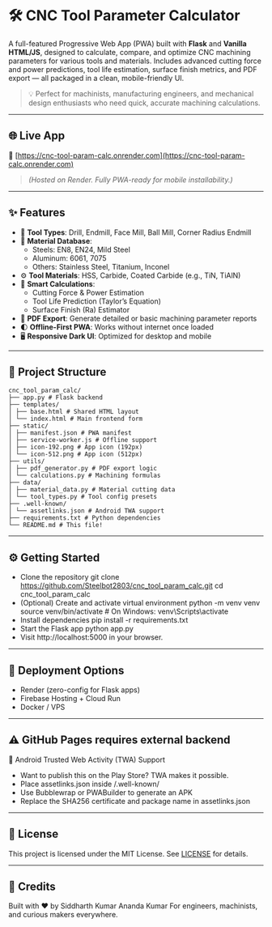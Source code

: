 # 🛠️ CNC Tool Parameter Calculator

A full-featured Progressive Web App (PWA) built with **Flask** and **Vanilla HTML/JS**, designed to calculate, compare, and optimize CNC machining parameters for various tools and materials. Includes advanced cutting force and power predictions, tool life estimation, surface finish metrics, and PDF export — all packaged in a clean, mobile-friendly UI.

> 💡 Perfect for machinists, manufacturing engineers, and mechanical design enthusiasts who need quick, accurate machining calculations.

---

## 🌐 Live App

🔗 [https://cnc-tool-param-calc.onrender.com](https://cnc-tool-param-calc.onrender.com)  
> *(Hosted on Render. Fully PWA-ready for mobile installability.)*

---

## ✨ Features

- 🔧 **Tool Types**: Drill, Endmill, Face Mill, Ball Mill, Corner Radius Endmill  
- 🧱 **Material Database**:  
  - Steels: EN8, EN24, Mild Steel  
  - Aluminum: 6061, 7075  
  - Others: Stainless Steel, Titanium, Inconel  
- ⚙️ **Tool Materials**: HSS, Carbide, Coated Carbide (e.g., TiN, TiAlN)  
- 📐 **Smart Calculations**:  
  - Cutting Force & Power Estimation  
  - Tool Life Prediction (Taylor’s Equation)  
  - Surface Finish (Ra) Estimator  
- 📄 **PDF Export**: Generate detailed or basic machining parameter reports  
- 🌓 **Offline-First PWA**: Works without internet once loaded  
- 🖥️ **Responsive Dark UI**: Optimized for desktop and mobile

---

## 📁 Project Structure
```
cnc_tool_param_calc/
├── app.py # Flask backend
├── templates/
│ ├── base.html # Shared HTML layout
│ └── index.html # Main frontend form
├── static/
│ ├── manifest.json # PWA manifest
│ ├── service-worker.js # Offline support
│ ├── icon-192.png # App icon (192px)
│ └── icon-512.png # App icon (512px)
├── utils/
│ ├── pdf_generator.py # PDF export logic
│ └── calculations.py # Machining formulas
├── data/
│ ├── material_data.py # Material cutting data
│ └── tool_types.py # Tool config presets
├── .well-known/
│ └── assetlinks.json # Android TWA support
├── requirements.txt # Python dependencies
└── README.md # This file!
```
---

## ⚙️ Getting Started

- Clone the repository
git clone https://github.com/Steelbot2803/cnc_tool_param_calc.git
cd cnc_tool_param_calc
- (Optional) Create and activate virtual environment
python -m venv venv
source venv/bin/activate  # On Windows: venv\Scripts\activate
- Install dependencies
pip install -r requirements.txt
- Start the Flask app
python app.py
- Visit http://localhost:5000 in your browser.

---

## 🚀 Deployment Options
- Render (zero-config for Flask apps)
- Firebase Hosting + Cloud Run
- Docker / VPS

---

## ⚠️ GitHub Pages requires external backend

📱 Android Trusted Web Activity (TWA) Support
- Want to publish this on the Play Store? TWA makes it possible.
- Place assetlinks.json inside /.well-known/
- Use Bubblewrap or PWABuilder to generate an APK
- Replace the SHA256 certificate and package name in assetlinks.json

---

## 📄 License
This project is licensed under the MIT License. See [LICENSE](LICENSE) for details.

---

## 🙌 Credits
Built with ❤️ by Siddharth Kumar Ananda Kumar
For engineers, machinists, and curious makers everywhere.
